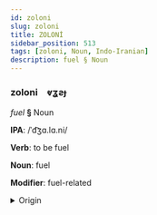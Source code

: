 ```yaml
---
id: zoloni
slug: zoloni
title: ZOLONİ
sidebar_position: 513
tags: [zoloni, Noun, Indo-Iranian]
description: fuel § Noun
---
```


### zoloni&emsp;<span kind="abugida">ⱴʓƨɟ</span>

*fuel* **§** Noun

**IPA**: /ˈd͡ʒɑ.lɑ.ni/

**Verb**: to be fuel

**Noun**: fuel

**Modifier**: fuel-related

<details>
    <summary>Origin</summary>
    Bengali জ্বালানি jalani [ˈd͡ʒalani]<br/>
    <em>Indo-Iranian Language Family</em>
</details>